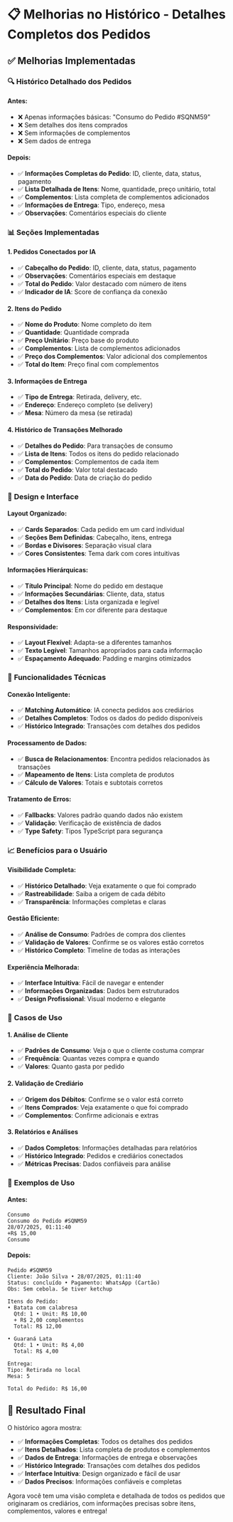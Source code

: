 # 📋 Melhorias no Histórico - Detalhes Completos dos Pedidos

## ✅ Melhorias Implementadas

### 🔍 **Histórico Detalhado dos Pedidos**

#### **Antes:**
- ❌ Apenas informações básicas: "Consumo do Pedido #SQNM59"
- ❌ Sem detalhes dos itens comprados
- ❌ Sem informações de complementos
- ❌ Sem dados de entrega

#### **Depois:**
- ✅ **Informações Completas do Pedido**: ID, cliente, data, status, pagamento
- ✅ **Lista Detalhada de Itens**: Nome, quantidade, preço unitário, total
- ✅ **Complementos**: Lista completa de complementos adicionados
- ✅ **Informações de Entrega**: Tipo, endereço, mesa
- ✅ **Observações**: Comentários especiais do cliente

### 📊 **Seções Implementadas**

#### **1. Pedidos Conectados por IA**
- ✅ **Cabeçalho do Pedido**: ID, cliente, data, status, pagamento
- ✅ **Observações**: Comentários especiais em destaque
- ✅ **Total do Pedido**: Valor destacado com número de itens
- ✅ **Indicador de IA**: Score de confiança da conexão

#### **2. Itens do Pedido**
- ✅ **Nome do Produto**: Nome completo do item
- ✅ **Quantidade**: Quantidade comprada
- ✅ **Preço Unitário**: Preço base do produto
- ✅ **Complementos**: Lista de complementos adicionados
- ✅ **Preço dos Complementos**: Valor adicional dos complementos
- ✅ **Total do Item**: Preço final com complementos

#### **3. Informações de Entrega**
- ✅ **Tipo de Entrega**: Retirada, delivery, etc.
- ✅ **Endereço**: Endereço completo (se delivery)
- ✅ **Mesa**: Número da mesa (se retirada)

#### **4. Histórico de Transações Melhorado**
- ✅ **Detalhes do Pedido**: Para transações de consumo
- ✅ **Lista de Itens**: Todos os itens do pedido relacionado
- ✅ **Complementos**: Complementos de cada item
- ✅ **Total do Pedido**: Valor total destacado
- ✅ **Data do Pedido**: Data de criação do pedido

### 🎨 **Design e Interface**

#### **Layout Organizado:**
- ✅ **Cards Separados**: Cada pedido em um card individual
- ✅ **Seções Bem Definidas**: Cabeçalho, itens, entrega
- ✅ **Bordas e Divisores**: Separação visual clara
- ✅ **Cores Consistentes**: Tema dark com cores intuitivas

#### **Informações Hierárquicas:**
- ✅ **Título Principal**: Nome do pedido em destaque
- ✅ **Informações Secundárias**: Cliente, data, status
- ✅ **Detalhes dos Itens**: Lista organizada e legível
- ✅ **Complementos**: Em cor diferente para destaque

#### **Responsividade:**
- ✅ **Layout Flexível**: Adapta-se a diferentes tamanhos
- ✅ **Texto Legível**: Tamanhos apropriados para cada informação
- ✅ **Espaçamento Adequado**: Padding e margins otimizados

### 🔧 **Funcionalidades Técnicas**

#### **Conexão Inteligente:**
- ✅ **Matching Automático**: IA conecta pedidos aos crediários
- ✅ **Detalhes Completos**: Todos os dados do pedido disponíveis
- ✅ **Histórico Integrado**: Transações com detalhes dos pedidos

#### **Processamento de Dados:**
- ✅ **Busca de Relacionamentos**: Encontra pedidos relacionados às transações
- ✅ **Mapeamento de Itens**: Lista completa de produtos
- ✅ **Cálculo de Valores**: Totais e subtotais corretos

#### **Tratamento de Erros:**
- ✅ **Fallbacks**: Valores padrão quando dados não existem
- ✅ **Validação**: Verificação de existência de dados
- ✅ **Type Safety**: Tipos TypeScript para segurança

### 📈 **Benefícios para o Usuário**

#### **Visibilidade Completa:**
- ✅ **Histórico Detalhado**: Veja exatamente o que foi comprado
- ✅ **Rastreabilidade**: Saiba a origem de cada débito
- ✅ **Transparência**: Informações completas e claras

#### **Gestão Eficiente:**
- ✅ **Análise de Consumo**: Padrões de compra dos clientes
- ✅ **Validação de Valores**: Confirme se os valores estão corretos
- ✅ **Histórico Completo**: Timeline de todas as interações

#### **Experiência Melhorada:**
- ✅ **Interface Intuitiva**: Fácil de navegar e entender
- ✅ **Informações Organizadas**: Dados bem estruturados
- ✅ **Design Profissional**: Visual moderno e elegante

### 🎯 **Casos de Uso**

#### **1. Análise de Cliente**
- ✅ **Padrões de Consumo**: Veja o que o cliente costuma comprar
- ✅ **Frequência**: Quantas vezes compra e quando
- ✅ **Valores**: Quanto gasta por pedido

#### **2. Validação de Crediário**
- ✅ **Origem dos Débitos**: Confirme se o valor está correto
- ✅ **Itens Comprados**: Veja exatamente o que foi comprado
- ✅ **Complementos**: Confirme adicionais e extras

#### **3. Relatórios e Análises**
- ✅ **Dados Completos**: Informações detalhadas para relatórios
- ✅ **Histórico Integrado**: Pedidos e crediários conectados
- ✅ **Métricas Precisas**: Dados confiáveis para análise

### 🚀 **Exemplos de Uso**

#### **Antes:**
```
Consumo
Consumo do Pedido #SQNM59
28/07/2025, 01:11:40
+R$ 15,00
Consumo
```

#### **Depois:**
```
Pedido #SQNM59
Cliente: João Silva • 28/07/2025, 01:11:40
Status: concluído • Pagamento: WhatsApp (Cartão)
Obs: Sem cebola. Se tiver ketchup

Itens do Pedido:
• Batata com calabresa
  Qtd: 1 • Unit: R$ 10,00
  + R$ 2,00 complementos
  Total: R$ 12,00

• Guaraná Lata
  Qtd: 1 • Unit: R$ 4,00
  Total: R$ 4,00

Entrega:
Tipo: Retirada no local
Mesa: 5

Total do Pedido: R$ 16,00
```

## 🎉 **Resultado Final**

O histórico agora mostra:

- ✅ **Informações Completas**: Todos os detalhes dos pedidos
- ✅ **Itens Detalhados**: Lista completa de produtos e complementos
- ✅ **Dados de Entrega**: Informações de entrega e observações
- ✅ **Histórico Integrado**: Transações com detalhes dos pedidos
- ✅ **Interface Intuitiva**: Design organizado e fácil de usar
- ✅ **Dados Precisos**: Informações confiáveis e completas

Agora você tem uma visão completa e detalhada de todos os pedidos que originaram os crediários, com informações precisas sobre itens, complementos, valores e entrega!
